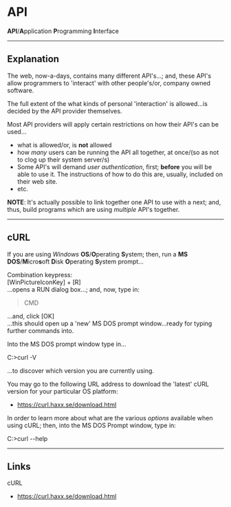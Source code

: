 # API
**API**/**A**pplication **P**rogramming **I**nterface

-----

## Explanation

The web, now-a-days, contains many different API's...; and, these API's allow programmers to 'interact' with other people's/or, company owned software.  

The full extent of the what kinds of personal 'interaction' is allowed...is decided by the API provider themselves.

Most API providers will apply certain restrictions on how their API's can be used...

- what is allowed/or, is **not** allowed   
- how *many* users can be running the API all together, at once/(so as not to clog up their system server/s)  
- Some API's will demand *user authentication*, first; **before** you will be able to use it. The instructions of how to do this are, usually, included on their web site.    
- etc.  

**NOTE**: It's actually possible to link together one API to use with a next; and, thus, build programs which are using *multiple* API's together.  

-----

## cURL

If you are using *Windows* **OS**/**O**perating **S**ystem; then, run a **MS DOS**/**M**icro**s**oft **D**isk **O**perating **S**ystem prompt...

Combination keypress:   
[WinPictureIconKey] + [R]  
...opens a RUN dialog box...; and, now, type in:  

> CMD

...and, click [OK]   
...this should open up a 'new' MS DOS prompt window...ready for typing further commands into.    

Into the MS DOS prompt window type in...    

C:\>curl -V

...to discover which version you are currently using.

You may go to the following URL address to download the 'latest' cURL version for your particular OS platform:    

* https://curl.haxx.se/download.html  

In order to learn more about what are the various *options* available when using cURL; then, into the MS DOS Prompt window, type in:    

C:\>curl --help  

-----

## Links

cURL   
* https://curl.haxx.se/download.html
